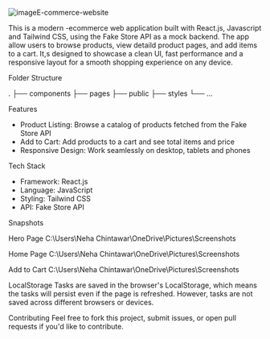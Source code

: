 ![image](https://github.com/user-attachments/assets/b5ec7423-bd4c-48ac-8126-990caecdf100)E-commerce-website

This is a modern -ecommerce web application built with React.js, Javascript and Tailwind CSS, using the Fake Store API as a mock backend. The app allow users to browse products, view detaild product pages, and add items to a cart. It,s designed to showcase a clean UI, fast performance and a responsive layout for a smooth shopping experience on any device.

Folder Structure

.
├── components
├── pages
├── public
├── styles
└── ...

Features

- Product Listing: Browse a catalog of products fetched from the Fake Store API
- Add to Cart: Add products to a cart and see total items and price
- Responsive Design: Work seamlessly on desktop, tablets and phones

Tech Stack
- Framework: React.js
- Language: JavaScript
- Styling: Tailwind CSS
- API: Fake Store API

Snapshots

Hero Page
C:\Users\Neha Chintawar\OneDrive\Pictures\Screenshots

Home Page
C:\Users\Neha Chintawar\OneDrive\Pictures\Screenshots

Add to Cart
C:\Users\Neha Chintawar\OneDrive\Pictures\Screenshots

LocalStorage
Tasks are saved in the browser's LocalStorage, which means the tasks will persist even if the page is refreshed. However, tasks are not saved across different browsers or devices.

Contributing
Feel free to fork this project, submit issues, or open pull requests if you'd like to contribute.
